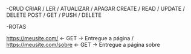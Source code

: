 -CRUD
      CRIAR  / LER  / ATUALIZAR / APAGAR
      CREATE / READ / UPDATE    / DELETE
      POST   / GET  / PUSH      / DELETE


-ROTAS

 https://meusite.com/ <- GET -> Entregue a página /
 https://meusite.com/sobre <- GET -> Entregue a página sobre



